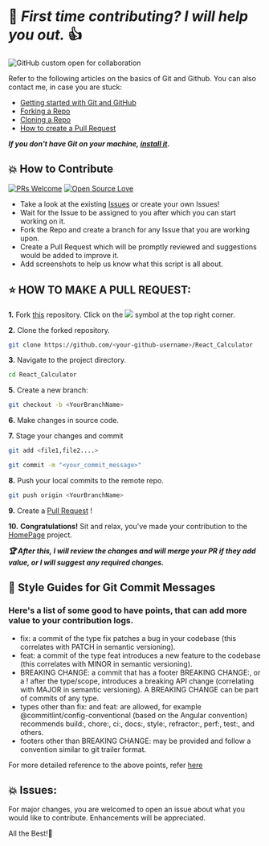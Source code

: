 # 🤝 ***First time contributing? I will help you out.*** 👍

![GitHub custom open for collaboration](https://img.shields.io/badge/Open%20For-Collaboration-brightgreen?style=for-the-badge)

Refer to the following articles on the basics of Git and Github. You can also contact me, in case you are stuck:


- [Getting started with Git and GitHub](https://docs.github.com/en/free-pro-team@latest/github/getting-started-with-github)
- [Forking a Repo](https://help.github.com/en/github/getting-started-with-github/fork-a-repo)
- [Cloning a Repo](https://docs.github.com/en/github/creating-cloning-and-archiving-repositories/cloning-a-repository)
- [How to create a Pull Request](https://opensource.com/article/19/7/create-pull-request-github)

***If you don't have Git on your machine, [install it](https://help.github.com/articles/set-up-git/).***

## 💥 How to Contribute

[![PRs Welcome](https://img.shields.io/badge/PRs-welcome-brightgreen.svg?style=flat-square)](http://makeapullrequest.com)
[![Open Source Love](https://badges.frapsoft.com/os/v1/open-source.png?v=103)](https://github.com/ellerbrock/open-source-badges/)

- Take a look at the existing [Issues](https://github.com/MarcosNapolitano/React_Calculator/issues) or create your own Issues!
- Wait for the Issue to be assigned to you after which you can start working on it.
- Fork the Repo and create a branch for any Issue that you are working upon.
- Create a Pull Request which will be promptly reviewed and suggestions would be added to improve it.
- Add screenshots to help us know what this script is all about.


## ⭐ HOW TO MAKE A PULL REQUEST:

**1.** Fork [this](https://github.com/MarcosNapolitano/React_Calculator) repository.
Click on the <a href="https://github.com/MarcosNapolitano/React_Calculator"><img src="https://img.icons8.com/ios/24/000000/code-fork.png"></a> symbol at the top right corner.

**2.** Clone the forked repository.

```bash
git clone https://github.com/<your-github-username>/React_Calculator
```

**3.** Navigate to the project directory.

```bash
cd React_Calculator
```
**5.** Create a new branch:
```bash
git checkout -b <YourBranchName>
```

**6.** Make changes in source code.

**7.** Stage your changes and commit

```bash
git add <file1,file2....>
```
```bash
git commit -m "<your_commit_message>"
```

**8.** Push your local commits to the remote repo.

```bash
git push origin <YourBranchName>
```

**9.** Create a [Pull Request](https://help.github.com/en/github/collaborating-with-issues-and-pull-requests/creating-a-pull-request) !

**10.** **Congratulations!** Sit and relax, you've made your contribution to the [HomePage](https://github.com/MarcosNapolitano/React_Calculator) project.

***:trophy: After this, I will review the changes and will merge your PR if they add value, or I will suggest any required changes.***

## :memo: Style Guides for Git Commit Messages

### Here's a list of some good to have points, that can add more value to your contribution logs.

- fix: a commit of the type fix patches a bug in your codebase (this correlates with PATCH in semantic versioning).
- feat: a commit of the type feat introduces a new feature to the codebase (this correlates with MINOR in semantic versioning).
- BREAKING CHANGE: a commit that has a footer BREAKING CHANGE:, or a ! after the type/scope, introduces a breaking API change (correlating with MAJOR in semantic versioning). A BREAKING CHANGE can be part of commits of any type. 
- types other than fix: and feat: are allowed, for example @commitlint/config-conventional (based on the Angular convention) recommends build:, chore:, ci:, docs:, style:, refractor:, perf:, test:, and others.
- footers other than BREAKING CHANGE: <description> may be provided and follow a convention similar to git trailer format.
 
For more detailed reference to the above points, refer <a href="https://www.conventionalcommits.org/en/v1.0.0/">here</a>

## 💥 Issues:
For major changes, you are welcomed to open an issue about what you would like to contribute. Enhancements will be appreciated.

All the Best!🥇